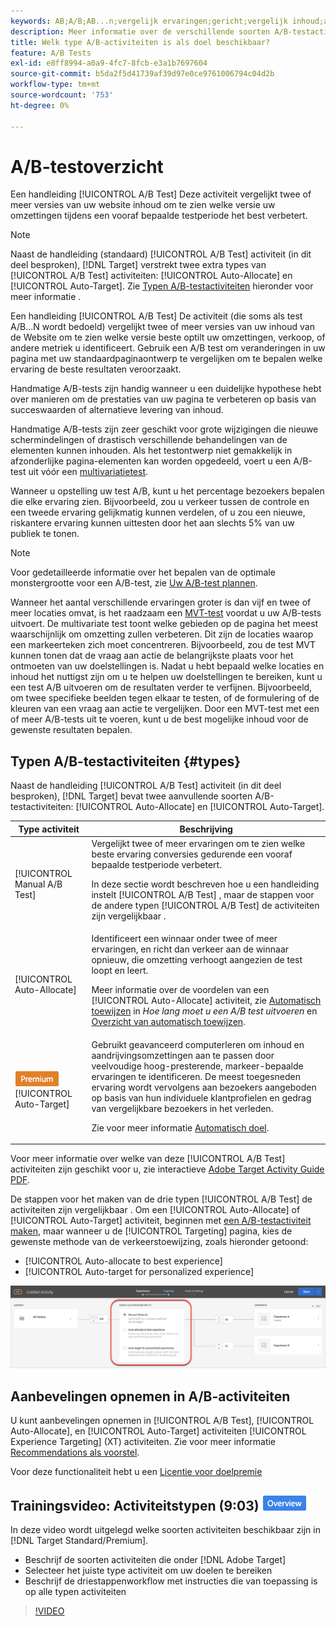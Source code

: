 ```yaml
---
keywords: AB;A/B;AB...n;vergelijk ervaringen;gericht;vergelijk inhoud;auto-doel;auto-wijs toe
description: Meer informatie over de verschillende soorten A/B-testactiviteiten in Adobe [!DNL Target] - Handmatig, automatisch toegewezen en automatisch doel. Kies de juiste voor je.
title: Welk type A/B-activiteiten is als doel beschikbaar?
feature: A/B Tests
exl-id: e8ff8994-a0a9-4fc7-8fcb-e3a1b7697604
source-git-commit: b5da2f5d41739af39d97e0ce9761006794c04d2b
workflow-type: tm+mt
source-wordcount: '753'
ht-degree: 0%

---
```


# A/B-testoverzicht

Een handleiding [!UICONTROL A/B Test] Deze activiteit vergelijkt twee of meer versies van uw website inhoud om te zien welke versie uw omzettingen tijdens een vooraf bepaalde testperiode het best verbetert.

>[!NOTE]
>
>Naast de handleiding (standaard) [!UICONTROL A/B Test] activiteit (in dit deel besproken), [!DNL Target] verstrekt twee extra types van [!UICONTROL A/B Test] activiteiten: [!UICONTROL Auto-Allocate] en [!UICONTROL Auto-Target]. Zie [Typen A/B-testactiviteiten](#types) hieronder voor meer informatie .

Een handleiding [!UICONTROL A/B Test] De activiteit (die soms als test A/B...N wordt bedoeld) vergelijkt twee of meer versies van uw inhoud van de Website om te zien welke versie beste optilt uw omzettingen, verkoop, of andere metriek u identificeert. Gebruik een A/B test om veranderingen in uw pagina met uw standaardpaginaontwerp te vergelijken om te bepalen welke ervaring de beste resultaten veroorzaakt.

Handmatige A/B-tests zijn handig wanneer u een duidelijke hypothese hebt over manieren om de prestaties van uw pagina te verbeteren op basis van succeswaarden of alternatieve levering van inhoud.

Handmatige A/B-tests zijn zeer geschikt voor grote wijzigingen die nieuwe schermindelingen of drastisch verschillende behandelingen van de elementen kunnen inhouden. Als het testontwerp niet gemakkelijk in afzonderlijke pagina-elementen kan worden opgedeeld, voert u een A/B-test uit vóór een [multivariatietest](/help/main/c-activities/c-multivariate-testing/multivariate-testing.md).

Wanneer u opstelling uw test A/B, kunt u het percentage bezoekers bepalen die elke ervaring zien. Bijvoorbeeld, zou u verkeer tussen de controle en een tweede ervaring gelijkmatig kunnen verdelen, of u zou een nieuwe, riskantere ervaring kunnen uittesten door het aan slechts 5% van uw publiek te tonen.

>[!NOTE]
>
>Voor gedetailleerde informatie over het bepalen van de optimale monstergrootte voor een A/B-test, zie [Uw A/B-test plannen](/help/main/c-activities/t-test-ab/sample-size-determination.md).

Wanneer het aantal verschillende ervaringen groter is dan vijf en twee of meer locaties omvat, is het raadzaam een [MVT-test](/help/main/c-activities/c-multivariate-testing/multivariate-testing.md) voordat u uw A/B-tests uitvoert. De multivariate test toont welke gebieden op de pagina het meest waarschijnlijk om omzetting zullen verbeteren. Dit zijn de locaties waarop een markeerteken zich moet concentreren. Bijvoorbeeld, zou de test MVT kunnen tonen dat de vraag aan actie de belangrijkste plaats voor het ontmoeten van uw doelstellingen is. Nadat u hebt bepaald welke locaties en inhoud het nuttigst zijn om u te helpen uw doelstellingen te bereiken, kunt u een test A/B uitvoeren om de resultaten verder te verfijnen. Bijvoorbeeld, om twee specifieke beelden tegen elkaar te testen, of de formulering of de kleuren van een vraag aan actie te vergelijken. Door een MVT-test met een of meer A/B-tests uit te voeren, kunt u de best mogelijke inhoud voor de gewenste resultaten bepalen.

## Typen A/B-testactiviteiten {#types}

Naast de handleiding [!UICONTROL A/B Test] activiteit (in dit deel besproken), [!DNL Target] bevat twee aanvullende soorten A/B-testactiviteiten: [!UICONTROL Auto-Allocate] en [!UICONTROL Auto-Target].

| Type activiteit | Beschrijving |
| --- | --- |
| [!UICONTROL Manual A/B Test] | Vergelijkt twee of meer ervaringen om te zien welke beste ervaring conversies gedurende een vooraf bepaalde testperiode verbetert.<P>In deze sectie wordt beschreven hoe u een handleiding instelt [!UICONTROL A/B Test] , maar de stappen voor de andere typen [!UICONTROL A/B Test] de activiteiten zijn vergelijkbaar . |
| [!UICONTROL Auto-Allocate] | Identificeert een winnaar onder twee of meer ervaringen, en richt dan verkeer aan de winnaar opnieuw, die omzetting verhoogt aangezien de test loopt en leert.<P>Meer informatie over de voordelen van een [!UICONTROL Auto-Allocate] activiteit, zie [Automatisch toewijzen](/help/main/c-activities/t-test-ab/sample-size-determination.md#auto-allocate) in *Hoe lang moet u een A/B test uitvoeren* en [Overzicht van automatisch toewijzen](/help/main/c-activities/automated-traffic-allocation/automated-traffic-allocation.md). |
| ![Premium badge](/help/main/assets/premium.png) [!UICONTROL Auto-Target] | Gebruikt geavanceerd computerleren om inhoud en aandrijvingsomzettingen aan te passen door veelvoudige hoog-presterende, markeer-bepaalde ervaringen te identificeren. De meest toegesneden ervaring wordt vervolgens aan bezoekers aangeboden op basis van hun individuele klantprofielen en gedrag van vergelijkbare bezoekers in het verleden.<P>Zie voor meer informatie [Automatisch doel](/help/main/c-activities/auto-target/auto-target-to-optimize.md). |

Voor meer informatie over welke van deze [!UICONTROL A/B Test] activiteiten zijn geschikt voor u, zie interactieve [Adobe Target Activity Guide PDF](/help/main/c-activities/target-activities-guide.md).

De stappen voor het maken van de drie typen [!UICONTROL A/B Test] de activiteiten zijn vergelijkbaar . Om een [!UICONTROL Auto-Allocate] of [!UICONTROL Auto-Target] activiteit, beginnen met [een A/B-testactiviteit maken](/help/main/c-activities/t-test-ab/t-test-create-ab/test-create-ab.md), maar wanneer u de [!UICONTROL Targeting] pagina, kies de gewenste methode van de verkeerstoewijzing, zoals hieronder getoond:

* [!UICONTROL Auto-allocate to best experience]
* [!UICONTROL Auto-target for personalized experience]

![Instellingen voor de methode voor verkeerstoewijzing](/help/main/c-activities/t-test-ab/t-test-create-ab/assets/traffic-allocation-method.png)

## Aanbevelingen opnemen in A/B-activiteiten

U kunt aanbevelingen opnemen in [!UICONTROL A/B Test], [!UICONTROL Auto-Allocate], en [!UICONTROL Auto-Target] activiteiten [!UICONTROL Experience Targeting] (XT) activiteiten. Zie voor meer informatie [Recommendations als voorstel](/help/main/c-recommendations/recommendations-as-an-offer.md).

Voor deze functionaliteit hebt u een [Licentie voor doelpremie](/help/main/c-intro/intro.md#premium)

## Trainingsvideo: Activiteitstypen (9:03) ![Overzicht badge](/help/main/assets/overview.png)

In deze video wordt uitgelegd welke soorten activiteiten beschikbaar zijn in [!DNL Target Standard/Premium].

* Beschrijf de soorten activiteiten die onder [!DNL Adobe Target]
* Selecteer het juiste type activiteit om uw doelen te bereiken
* Beschrijf de driestappenworkflow met instructies die van toepassing is op alle typen activiteiten

>[!VIDEO](https://video.tv.adobe.com/v/17386)
